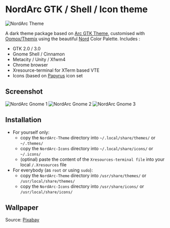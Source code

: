 # NordArc GTK / Shell / Icon theme

![NordArc Theme](https://raw.githubusercontent.com/robertovernina/NordArc/.github/NordArc-Logo.png)

A dark theme package based on [Arc GTK Theme](https://github.com/jnsh/arc-theme), customised with [Oomox/Themix](https://github.com/themix-project/oomox) using the beautiful [Nord](https://www.nordtheme.com/) Color Palette.
Includes :
- GTK 2.0 / 3.0
- Gnome Shell / Cinnamon
- Metacity / Unity / Xfwm4
- Chrome browser
- Xresource-terminal for XTerm based VTE
- Icons (based on [Papyrus](https://github.com/PapirusDevelopmentTeam/papirus-icon-theme) icon set

## Screenshot

![NordArc Gnome 1](https://raw.githubusercontent.com/robertovernina/NordArc/.github/NordArc-Gnome-01.png)
![NordArc Gnome 2](https://raw.githubusercontent.com/robertovernina/NordArc/.github/NordArc-Gnome-02.png)
![NordArc Gnome 3](https://raw.githubusercontent.com/robertovernina/NordArc/.github/NordArc-Gnome-03.png)

## Installation

- For yourself only:
    - copy the `NordArc-Theme` directory into `~/.local/share/themes/` or `~/.themes/`
    - copy the `NordArc-Icons` directory into `~/.local/share/icons/` or `~/.icons/`
    - (optinal) paste the content of the `Xresources-terminal file` into your local `/.Xresources` file
- For everybody (as `root` or using `sudo`):
    - copy the `NordArc-Theme` directory into `/usr/share/themes/` or `/usr/local/share/themes/`
    - copy the `NordArc-Icons` directory into `/usr/share/icons/` or `/usr/local/share/icons/`

## Wallpaper

Source: [Pixabay](https://pixabay.com/photos/sky-clouds-sunlight-dark-690293/)
